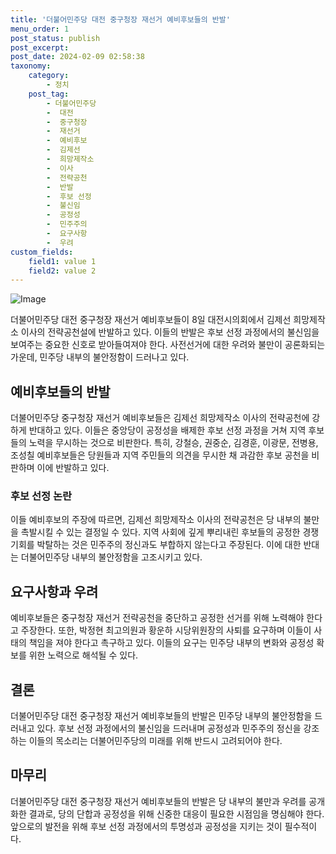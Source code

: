 ```yaml
---
title: '더불어민주당 대전 중구청장 재선거 예비후보들의 반발'
menu_order: 1
post_status: publish
post_excerpt: 
post_date: 2024-02-09 02:58:38
taxonomy:
    category:
        - 정치
    post_tag:
        - 더불어민주당
        -  대전
        -  중구청장
        -  재선거
        -  예비후보
        -  김제선
        -  희망제작소
        -  이사
        -  전략공천
        -  반발
        -  후보 선정
        -  불신임
        -  공정성
        -  민주주의
        -  요구사항
        -  우려
custom_fields:
    field1: value 1
    field2: value 2
---
```


![Image](https://imgnews.pstatic.net/image/656/2024/02/08/0000079250_001_20240208120201653.jpg?type=w647)

더불어민주당 대전 중구청장 재선거 예비후보들이 8일 대전시의회에서 김제선 희망제작소 이사의 전략공천설에 반발하고 있다. 이들의 반발은 후보 선정 과정에서의 불신임을 보여주는 중요한 신호로 받아들여져야 한다. 사전선거에 대한 우려와 불만이 공론화되는 가운데, 민주당 내부의 불안정함이 드러나고 있다.
## 예비후보들의 반발
더불어민주당 중구청장 재선거 예비후보들은 김제선 희망제작소 이사의 전략공천에 강하게 반대하고 있다. 이들은 중앙당이 공정성을 배제한 후보 선정 과정을 거쳐 지역 후보들의 노력을 무시하는 것으로 비판한다. 특히, 강철승, 권중순, 김경훈, 이광문, 전병용, 조성칠 예비후보들은 당원들과 지역 주민들의 의견을 무시한 채 과감한 후보 공천을 비판하며 이에 반발하고 있다.
### 후보 선정 논란
이들 예비후보의 주장에 따르면, 김제선 희망제작소 이사의 전략공천은 당 내부의 불만을 촉발시킬 수 있는 결정일 수 있다. 지역 사회에 깊게 뿌리내린 후보들의 공정한 경쟁 기회를 박탈하는 것은 민주주의 정신과도 부합하지 않는다고 주장된다. 이에 대한 반대는 더불어민주당 내부의 불안정함을 고조시키고 있다.
## 요구사항과 우려
예비후보들은 중구청장 재선거 전략공천을 중단하고 공정한 선거를 위해 노력해야 한다고 주장한다. 또한, 박정현 최고의원과 황운하 시당위원장의 사퇴를 요구하며 이들이 사태의 책임을 져야 한다고 촉구하고 있다. 이들의 요구는 민주당 내부의 변화와 공정성 확보를 위한 노력으로 해석될 수 있다.
## 결론
더불어민주당 대전 중구청장 재선거 예비후보들의 반발은 민주당 내부의 불안정함을 드러내고 있다. 후보 선정 과정에서의 불신임을 드러내며 공정성과 민주주의 정신을 강조하는 이들의 목소리는 더불어민주당의 미래를 위해 반드시 고려되어야 한다.
## 마무리
더불어민주당 대전 중구청장 재선거 예비후보들의 반발은 당 내부의 불만과 우려를 공개화한 결과로, 당의 단합과 공정성을 위해 신중한 대응이 필요한 시점임을 명심해야 한다. 앞으로의 발전을 위해 후보 선정 과정에서의 투명성과 공정성을 지키는 것이 필수적이다.
